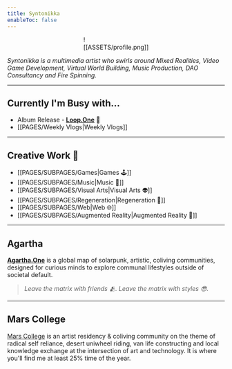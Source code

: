 ```yaml
---
title: Syntonikka
enableToc: false
---
```


<div style="width: 30%; margin: 0 auto">

![[ASSETS/profile.png]]

</div>

*Syntonikka is a multimedia artist who swirls around Mixed Realities, Video Game Development, Virtual World Building, Music Production, DAO Consultancy and Fire Spinning.*

----
## Currently I'm Busy with...
- Album Release - [**Loop.One**](https://syntonikka.bandcamp.com/album/loop-one) 🎉
- [[PAGES/Weekly Vlogs|Weekly Vlogs]]
----
## Creative Work 🦭
- [[PAGES/SUBPAGES/Games|Games 🕹️]]
- [[PAGES/SUBPAGES/Music|Music 🎹]]
- [[PAGES/SUBPAGES/Visual Arts|Visual Arts 👽]]
- [[PAGES/SUBPAGES/Regeneration|Regeneration 🌱]]
- [[PAGES/SUBPAGES/Web|Web 🌐]]
- [[PAGES/SUBPAGES/Augmented Reality|Augmented Reality 👻]]
----
## Agartha

**[Agartha.One](https://agartha.one)** is a global map of solarpunk, artistic, coliving communities, designed for curious minds to explore communal lifestyles outside of societal default.
> *Leave the matrix with friends 🫂. Leave the matrix with styles 😎.*

----
## Mars College
[Mars College](https://mars.college/) is an artist residency & coliving community on the theme of radical self reliance, desert uniwheel riding, van life constructing and local knowledge exchange at the intersection of art and technology. It is where you'll find me at least 25% time of the year.